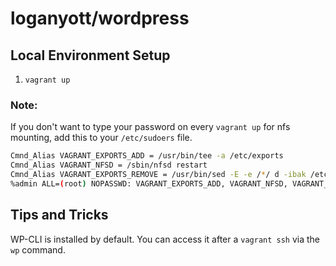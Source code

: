 # loganyott/wordpress

## Local Environment Setup

1. `vagrant up`

### Note:
If you don't want to type your password on every `vagrant up` for nfs mounting, add this to your `/etc/sudoers` file.
```bash
Cmnd_Alias VAGRANT_EXPORTS_ADD = /usr/bin/tee -a /etc/exports
Cmnd_Alias VAGRANT_NFSD = /sbin/nfsd restart
Cmnd_Alias VAGRANT_EXPORTS_REMOVE = /usr/bin/sed -E -e /*/ d -ibak /etc/exports
%admin ALL=(root) NOPASSWD: VAGRANT_EXPORTS_ADD, VAGRANT_NFSD, VAGRANT_EXPORTS_REMOVE
```

## Tips and Tricks

WP-CLI is installed by default. You can access it after a `vagrant ssh` via the `wp` command.
